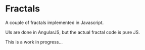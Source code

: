 Fractals
========

A couple of fractals implemented in Javascript.

UIs are done in AngularJS, but the actual fractal code is pure JS.

This is a work in progress...
